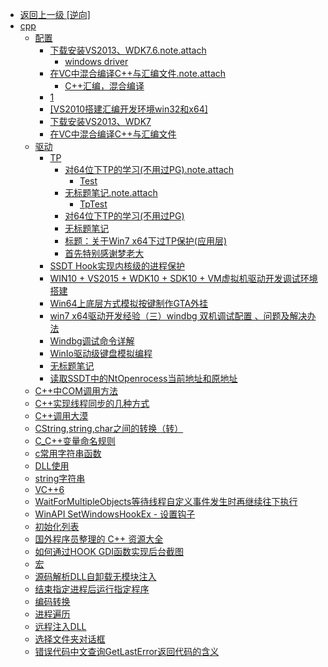 - [返回上一级 [逆向]](逆向/)
- [cpp](逆向/cpp/)
  - [配置](逆向/cpp/配置/)
    - [下载安装VS2013、WDK7.6.note.attach](逆向/cpp/配置/下载安装VS2013、WDK7.6.note.attach/)
      - [windows driver](逆向/cpp/配置/下载安装VS2013、WDK7.6.note.attach/windows%20driver.md)
    - [在VC中混合编译C++与汇编文件.note.attach](逆向/cpp/配置/在VC中混合编译C++与汇编文件.note.attach/)
      - [C++汇编，混合编译](逆向/cpp/配置/在VC中混合编译C++与汇编文件.note.attach/C++汇编，混合编译.md)
    - [1](逆向/cpp/配置/1.md)
    - [[VS2010搭建汇编开发环境win32和x64]](逆向/cpp/配置/[VS2010搭建汇编开发环境win32和x64].md)
    - [下载安装VS2013、WDK7](逆向/cpp/配置/下载安装VS2013、WDK7.md)
    - [在VC中混合编译C++与汇编文件](逆向/cpp/配置/在VC中混合编译C++与汇编文件.md)
  - [驱动](逆向/cpp/驱动/)
    - [TP](逆向/cpp/驱动/TP/)
      - [对64位下TP的学习(不用过PG).note.attach](逆向/cpp/驱动/TP/对64位下TP的学习(不用过PG).note.attach/)
        - [Test](逆向/cpp/驱动/TP/对64位下TP的学习(不用过PG).note.attach/Test.md)
      - [无标题笔记.note.attach](逆向/cpp/驱动/TP/无标题笔记.note.attach/)
        - [TpTest](逆向/cpp/驱动/TP/无标题笔记.note.attach/TpTest.md)
      - [对64位下TP的学习(不用过PG)](逆向/cpp/驱动/TP/对64位下TP的学习(不用过PG).md)
      - [无标题笔记](逆向/cpp/驱动/TP/无标题笔记.md)
      - [标题：关于Win7 x64下过TP保护(应用层)](逆向/cpp/驱动/TP/标题：关于Win7%20x64下过TP保护(应用层).md)
      - [首先特别感谢梦老大](逆向/cpp/驱动/TP/首先特别感谢梦老大.md)
    - [SSDT Hook实现内核级的进程保护](逆向/cpp/驱动/SSDT%20Hook实现内核级的进程保护.md)
    - [WIN10 + VS2015 + WDK10 + SDK10 + VM虚拟机驱动开发调试环境搭建](逆向/cpp/驱动/WIN10%20+%20VS2015%20+%20WDK10%20+%20SDK10%20+%20VM虚拟机驱动开发调试环境搭建.md)
    - [Win64上底层方式模拟按键制作GTA外挂](逆向/cpp/驱动/Win64上底层方式模拟按键制作GTA外挂.md)
    - [win7 x64驱动开发经验（三）windbg 双机调试配置 、问题及解决办法](逆向/cpp/驱动/win7%20x64驱动开发经验（三）windbg%20双机调试配置%20、问题及解决办法.md)
    - [Windbg调试命令详解](逆向/cpp/驱动/Windbg调试命令详解.md)
    - [WinIo驱动级键盘模拟编程](逆向/cpp/驱动/WinIo驱动级键盘模拟编程.md)
    - [无标题笔记](逆向/cpp/驱动/无标题笔记.md)
    - [读取SSDT中的NtOpenrocess当前地址和原地址](逆向/cpp/驱动/读取SSDT中的NtOpenrocess当前地址和原地址.md)
  - [C++中COM调用方法](逆向/cpp/C++中COM调用方法.md)
  - [C++实现线程同步的几种方式](逆向/cpp/C++实现线程同步的几种方式.md)
  - [C++调用大漠](逆向/cpp/C++调用大漠.md)
  - [CString,string,char之间的转换（转）](逆向/cpp/CString,string,char之间的转换（转）.md)
  - [C_C++变量命名规则](逆向/cpp/C_C++变量命名规则.md)
  - [c常用字符串函数](逆向/cpp/c常用字符串函数.md)
  - [DLL使用](逆向/cpp/DLL使用.md)
  - [string字符串](逆向/cpp/string字符串.md)
  - [VC++6](逆向/cpp/VC++6.md)
  - [WaitForMultipleObjects等待线程自定义事件发生时再继续往下执行](逆向/cpp/WaitForMultipleObjects等待线程自定义事件发生时再继续往下执行.md)
  - [WinAPI SetWindowsHookEx - 设置钩子](逆向/cpp/WinAPI%20SetWindowsHookEx%20-%20设置钩子.md)
  - [初始化列表](逆向/cpp/初始化列表.md)
  - [国外程序员整理的 C++ 资源大全](逆向/cpp/国外程序员整理的%20C++%20资源大全.md)
  - [如何通过HOOK GDI函数实现后台截图](逆向/cpp/如何通过HOOK%20GDI函数实现后台截图.md)
  - [宏](逆向/cpp/宏.md)
  - [源码解析DLL自卸载无模块注入](逆向/cpp/源码解析DLL自卸载无模块注入.md)
  - [结束指定进程后运行指定程序](逆向/cpp/结束指定进程后运行指定程序.md)
  - [编码转换](逆向/cpp/编码转换.md)
  - [进程遍历](逆向/cpp/进程遍历.md)
  - [远程注入DLL](逆向/cpp/远程注入DLL.md)
  - [选择文件夹对话框](逆向/cpp/选择文件夹对话框.md)
  - [错误代码中文查询GetLastError返回代码的含义](逆向/cpp/错误代码中文查询GetLastError返回代码的含义.md)
